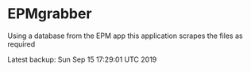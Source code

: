 # EPMgrabber
Using a database from the EPM app this application scrapes the files as required


Latest backup: Sun Sep 15 17:29:01 UTC 2019
